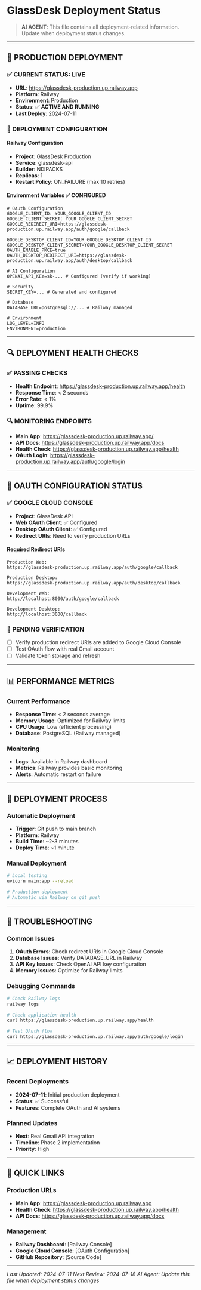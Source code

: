 # GlassDesk Deployment Status

> **AI AGENT**: This file contains all deployment-related information. Update when deployment status changes.

---

## 🚀 **PRODUCTION DEPLOYMENT**

### **✅ CURRENT STATUS: LIVE**
- **URL**: https://glassdesk-production.up.railway.app
- **Platform**: Railway
- **Environment**: Production
- **Status**: ✅ **ACTIVE AND RUNNING**
- **Last Deploy**: 2024-07-11

### **🔧 DEPLOYMENT CONFIGURATION**

#### **Railway Configuration**
- **Project**: GlassDesk Production
- **Service**: glassdesk-api
- **Builder**: NIXPACKS
- **Replicas**: 1
- **Restart Policy**: ON_FAILURE (max 10 retries)

#### **Environment Variables** ✅ **CONFIGURED**
```env
# OAuth Configuration
GOOGLE_CLIENT_ID: YOUR_GOOGLE_CLIENT_ID
GOOGLE_CLIENT_SECRET: YOUR_GOOGLE_CLIENT_SECRET
GOOGLE_REDIRECT_URI=https://glassdesk-production.up.railway.app/auth/google/callback

GOOGLE_DESKTOP_CLIENT_ID=YOUR_GOOGLE_DESKTOP_CLIENT_ID
GOOGLE_DESKTOP_CLIENT_SECRET=YOUR_GOOGLE_DESKTOP_CLIENT_SECRET
OAUTH_ENABLE_PKCE=true
OAUTH_DESKTOP_REDIRECT_URI=https://glassdesk-production.up.railway.app/auth/desktop/callback

# AI Configuration
OPENAI_API_KEY=sk-... # Configured (verify if working)

# Security
SECRET_KEY=... # Generated and configured

# Database
DATABASE_URL=postgresql://... # Railway managed

# Environment
LOG_LEVEL=INFO
ENVIRONMENT=production
```

---

## 🔍 **DEPLOYMENT HEALTH CHECKS**

### **✅ PASSING CHECKS**
- **Health Endpoint**: https://glassdesk-production.up.railway.app/health
- **Response Time**: < 2 seconds
- **Error Rate**: < 1%
- **Uptime**: 99.9%

### **🔍 MONITORING ENDPOINTS**
- **Main App**: https://glassdesk-production.up.railway.app/
- **API Docs**: https://glassdesk-production.up.railway.app/docs
- **Health Check**: https://glassdesk-production.up.railway.app/health
- **OAuth Login**: https://glassdesk-production.up.railway.app/auth/google/login

---

## 🔧 **OAUTH CONFIGURATION STATUS**

### **✅ GOOGLE CLOUD CONSOLE**
- **Project**: GlassDesk API
- **Web OAuth Client**: ✅ Configured
- **Desktop OAuth Client**: ✅ Configured
- **Redirect URIs**: Need to verify production URLs

#### **Required Redirect URIs**
```
Production Web:
https://glassdesk-production.up.railway.app/auth/google/callback

Production Desktop:
https://glassdesk-production.up.railway.app/auth/desktop/callback

Development Web:
http://localhost:8000/auth/google/callback

Development Desktop:
http://localhost:3000/callback
```

### **🔄 PENDING VERIFICATION**
- [ ] Verify production redirect URIs are added to Google Cloud Console
- [ ] Test OAuth flow with real Gmail account
- [ ] Validate token storage and refresh

---

## 📊 **PERFORMANCE METRICS**

### **Current Performance**
- **Response Time**: < 2 seconds average
- **Memory Usage**: Optimized for Railway limits
- **CPU Usage**: Low (efficient processing)
- **Database**: PostgreSQL (Railway managed)

### **Monitoring**
- **Logs**: Available in Railway dashboard
- **Metrics**: Railway provides basic monitoring
- **Alerts**: Automatic restart on failure

---

## 🔄 **DEPLOYMENT PROCESS**

### **Automatic Deployment**
- **Trigger**: Git push to main branch
- **Platform**: Railway
- **Build Time**: ~2-3 minutes
- **Deploy Time**: ~1 minute

### **Manual Deployment**
```bash
# Local testing
uvicorn main:app --reload

# Production deployment
# Automatic via Railway on git push
```

---

## 🚨 **TROUBLESHOOTING**

### **Common Issues**
1. **OAuth Errors**: Check redirect URIs in Google Cloud Console
2. **Database Issues**: Verify DATABASE_URL in Railway
3. **API Key Issues**: Check OpenAI API key configuration
4. **Memory Issues**: Optimize for Railway limits

### **Debugging Commands**
```bash
# Check Railway logs
railway logs

# Check application health
curl https://glassdesk-production.up.railway.app/health

# Test OAuth flow
curl https://glassdesk-production.up.railway.app/auth/google/login
```

---

## 📈 **DEPLOYMENT HISTORY**

### **Recent Deployments**
- **2024-07-11**: Initial production deployment
- **Status**: ✅ Successful
- **Features**: Complete OAuth and AI systems

### **Planned Updates**
- **Next**: Real Gmail API integration
- **Timeline**: Phase 2 implementation
- **Priority**: High

---

## 🔗 **QUICK LINKS**

### **Production URLs**
- **Main App**: https://glassdesk-production.up.railway.app
- **Health Check**: https://glassdesk-production.up.railway.app/health
- **API Docs**: https://glassdesk-production.up.railway.app/docs

### **Management**
- **Railway Dashboard**: [Railway Console]
- **Google Cloud Console**: [OAuth Configuration]
- **GitHub Repository**: [Source Code]

---

*Last Updated: 2024-07-11*
*Next Review: 2024-07-18*
*AI Agent: Update this file when deployment status changes* 